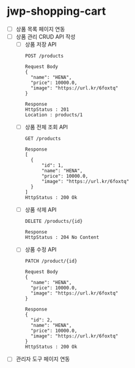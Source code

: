 # jwp-shopping-cart

- [ ] 상품 목록 페이지 연동
- [ ] 상품 관리 CRUD API 작성
  - [ ] 상품 저장 API
    ```
    POST /products
    
    Request Body
    {
      "name": "HENA",
      "price": 10000.0,
      "image": "https://url.kr/6foxtq"
    }
    
    Response
    HttpStatus : 201
    Location : products/1
    ```
  - [ ] 상품 전체 조회 API
    ```
    GET /products
    
    Response
    [
      {
          "id": 1,
          "name": "HENA",
          "price": 10000.0,
          "image": "https://url.kr/6foxtq"
      }
    ]
    HttpStatus : 200 Ok
    ```
  - [ ] 상품 삭제 API
    ```
    DELETE /products/{id}
    
    Response
    HttpStatus : 204 No Content
    ```
  - [ ] 상품 수정 API
    ```
    PATCH /product/{id}
    
    Request Body
    {
      "name": "HENA",
      "price": 10000.0,
      "image": "https://url.kr/6foxtq"
    }
    
    Response
    {
      "id": 2,
      "name": "HENA",
      "price": 10000.0,
      "image": "https://url.kr/6foxtq"
    }
    HttpStatus : 200 Ok
    ```
- [ ] 관리자 도구 페이지 연동
